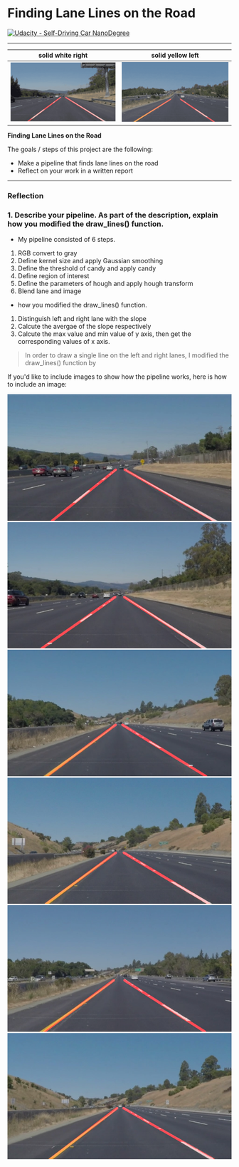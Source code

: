 # **Finding Lane Lines on the Road** 
[![Udacity - Self-Driving Car NanoDegree](https://s3.amazonaws.com/udacity-sdc/github/shield-carnd.svg)](http://www.udacity.com/drive)

---

|solid white right|solid yellow left|
|:--------:|:--------:|
|![solidWhiteRight](./test_videos_output/solidWhiteRight.gif)|![solidYellowLeft](./test_videos_output/solidYellowLeft.gif)|


**Finding Lane Lines on the Road**

The goals / steps of this project are the following:
* Make a pipeline that finds lane lines on the road
* Reflect on your work in a written report


[//]: # (Image References)

[image1]: ./test_images_output/solidWhiteCurve.jpg "solidWhiteCurve"
[image2]: ./test_images_output/solidWhiteRight.jpg "solidWhiteRight"
[image3]: ./test_images_output/solidYellowCurve.jpg "solidYellowCurve"
[image4]: ./test_images_output/solidYellowCurve2.jpg "solidYellowCurve2"
[image5]: ./test_images_output/solidYellowLeft.jpg "solidYellowLeft"
[image6]: ./test_images_output/whiteCarLaneSwitch.jpg "whiteCarLaneSwitch"

---

### Reflection

### 1. Describe your pipeline. As part of the description, explain how you modified the draw_lines() function.

* My pipeline consisted of 6 steps.
1. RGB convert to gray
2. Define kernel size and apply Gaussian smoothing
3. Define the threshold of candy and apply candy 
4. Define region of interest
5. Define the parameters of hough and apply hough transform
6. Blend lane and image

* how you modified the draw_lines() function.
1. Distinguish left and right lane with the slope
2. Calcute the avergae of the slope respectively
3. Calcute the max value and min value of y axis, then get the corresponding values of x axis.

> In order to draw a single line on the left and right lanes, I modified the draw_lines() function by 

If you'd like to include images to show how the pipeline works, here is how to include an image: 

![alt text][image1]
![alt text][image2]
![alt text][image3]
![alt text][image4]
![alt text][image5]
![alt text][image6]
